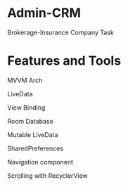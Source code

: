 # Admin-CRM
Brokerage-Insurance Company Task

# Features and Tools

MVVM Arch

LiveData

View Binding

Room Database

Mutable LiveData

SharedPreferences

Navigation component

Scrolling with RecyclerView
